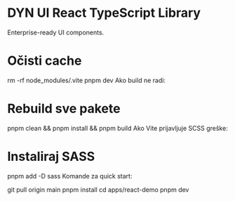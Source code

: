 # DYN UI React TypeScript Library

Enterprise-ready UI components.



# Očisti cache
rm -rf node_modules/.vite
pnpm dev
Ako build ne radi:


# Rebuild sve pakete
pnpm clean && pnpm install && pnpm build
Ako Vite prijavljuje SCSS greške:


# Instaliraj SASS
pnpm add -D sass
Komande za quick start:


git pull origin main
pnpm install
cd apps/react-demo
pnpm dev